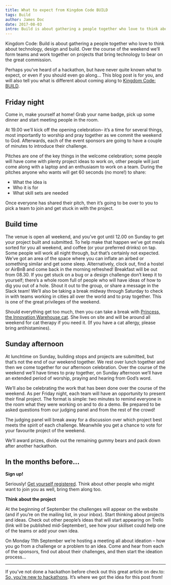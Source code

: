 ```yaml
---
title: What to expect from Kingdom Code BUILD
tags: Build
author: James Doc
date: 2017-08-03
intro: Build is about gathering a people together who love to think about technology; design and build. Over the course of the weekend we’ll form teams and work together on projects that bring technology to bear on the great commission…
---
```


Kingdom Code: Build is about gathering a people together who love to think about technology, design and build. Over the course of the weekend we’ll form teams and work together on projects that bring technology to bear on the great commission.

Perhaps you’ve heard of a hackathon, but have never quite known what to expect, or even if you should even go along… This blog post is for you, and will also tell you what is different about coming along to [Kingdom Code: BUILD](https://kingdomcode.uk/build).

## Friday night

Come in, make yourself at home! Grab your name badge, pick up some dinner and start meeting people in the room.

At 19.00 we’ll kick off the opening celebration– it’s a time for several things, most importantly to worship and pray together as we commit the weekend to God. Afterwards, each of the event sponsors are going to have a couple of minutes to introduce their challenge.

Pitches are one of the key things in the welcome celebration; some people will have come with plenty project ideas to work on, other people will just come along with a laptop and an enthusiasm to work on a team. During the pitches anyone who wants will get 60 seconds (no more!) to share:

- What the idea is
- Who it is for
- What skill sets are needed

Once everyone has shared their pitch, then it’s going to be over to you to pick a team to join and get stuck in with the project.

## Build time

The venue is open all weekend, and you’ve got until 12.00 on Sunday to get your project built and submitted. To help make that happen we’ve got meals sorted for you all weekend, and coffee (or your preferred drinks) on tap.
Some people will work all night through, but that’s certainly not expected. We’ve got an area of the space where you can inflate an airbed or something similar and get some sleep. Alternatively, clock out, find a hostel or AirBnB and come back in the morning refreshed! Breakfast will be out from 08.30.
If you get stuck on a bug or a design challenge don’t keep it to yourself; there’s a whole room full of people who will have ideas of how to dig you out of a hole. Shout it out to the group, or share a message in the Slack team!
We’ll also be taking a break midway through Saturday to check in with teams working in cities all over the world and to pray together. This is one of the great privileges of the weekend. 

Should everything get too much, then you can take a break with [Princess, the Innovation Warehouse cat](https://twitter.com/IWStartupCat). She lives on site and will be around all weekend for cat therapy if you need it. (If you have a cat allergy, please bring antihistamines).

## Sunday afternoon

At lunchtime on Sunday, building stops and projects are submitted, but that’s not the end of our weekend together. We rest over lunch together and then we come together for our afternoon celebration. Over the course of the weekend we’ll have times to pray together, on Sunday afternoon we’ll have an extended period of worship, praying and hearing from God’s word.

We’ll also be celebrating the work that has been done over the course of the weekend. As per Friday night, each team will have an opportunity to present their final project. The format is simple:  two minutes to remind everyone in the room what they were working on and to do a demo. Be prepared to be asked questions from our judging panel and from the rest of the crowd!

The judging panel will break away for a discussion over which project best meets the spirit of each challenge. Meanwhile you get a chance to vote for your favourite project of the weekend.

We’ll award prizes, divide out the remaining gummy bears and pack down after another hackathon.

## In the months before…

**Sign up!**

Seriously! [Get yourself registered](https://kingdomcode.uk/build). Think about other people who might want to join you as well, bring them along too.

**Think about the project**

At the beginning of September the challenges will appear on the website (and if you’re on the mailing list, in your inbox). Start thinking about projects and ideas. Check out other people’s ideas that will start appearing on Trello (link will be published mid-September), see how your skillset could help one of the teams or add your own idea.

On Monday 11th September we’re hosting a meeting all about ideation – how you go from a challenge or a problem to an idea. Come and hear from each of the sponsors, find out about their  challenges, and then start the ideation process…

<hr />

If you’ve not done a hackathon before check out this great article on dev.to: [So, you’re new to hackathons](https://web.archive.org/web/20180612051033/https://dev.to/kimcodes/so-youre-new-to-hackathons). It’s where we got the idea for this post from!
